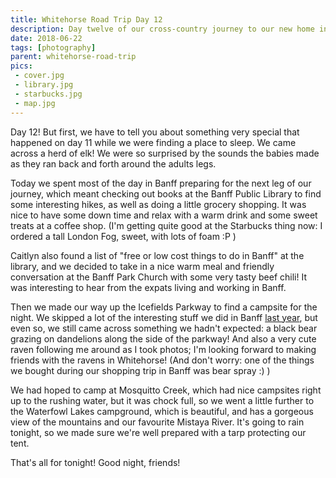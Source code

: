```yaml
---
title: Whitehorse Road Trip Day 12
description: Day twelve of our cross-country journey to our new home in Whitehorse
date: 2018-06-22
tags: [photography]
parent: whitehorse-road-trip
pics:
 - cover.jpg
 - library.jpg
 - starbucks.jpg
 - map.jpg
---
```

Day 12! But first, we have to tell you about something very special that happened on day 11 while we were finding a place to sleep. We came across a herd of elk! We were so surprised by the sounds the babies made as they ran back and forth around the adults legs.

Today we spent most of the day in Banff preparing for the next leg of our journey, which meant checking out books at the Banff Public Library to find some interesting hikes, as well as doing a little grocery shopping. It was nice to have some down time and relax with a warm drink and some sweet treats at a coffee shop. (I'm getting quite good at the Starbucks thing now: I ordered a tall London Fog, sweet, with lots of foam :P )

Caitlyn also found a list of "free or low cost things to do in Banff" at the library, and we decided to take in a nice warm meal and friendly conversation at the Banff Park Church with some very tasty beef chili! It was interesting to hear from the expats living and working in Banff.

Then we made our way up the Icefields Parkway to find a campsite for the night. We skipped a lot of the interesting stuff we did in Banff [last year](/banff-landscapes), but even so, we still came across something we hadn't expected: a black bear grazing on dandelions along the side of the parkway! And also a very cute raven following me around as I took photos; I'm looking forward to making friends with the ravens in Whitehorse! (And don't worry: one of the things we bought during our shopping trip in Banff was bear spray :) )

We had hoped to camp at Mosquitto Creek, which had nice campsites right up to the rushing water, but it was chock full, so we went a little further to the Waterfowl Lakes campground, which is beautiful, and has a gorgeous view of the mountains and our favourite Mistaya River. It's going to rain tonight, so we made sure we're well prepared with a tarp protecting our tent.

That's all for tonight! Good night, friends!
